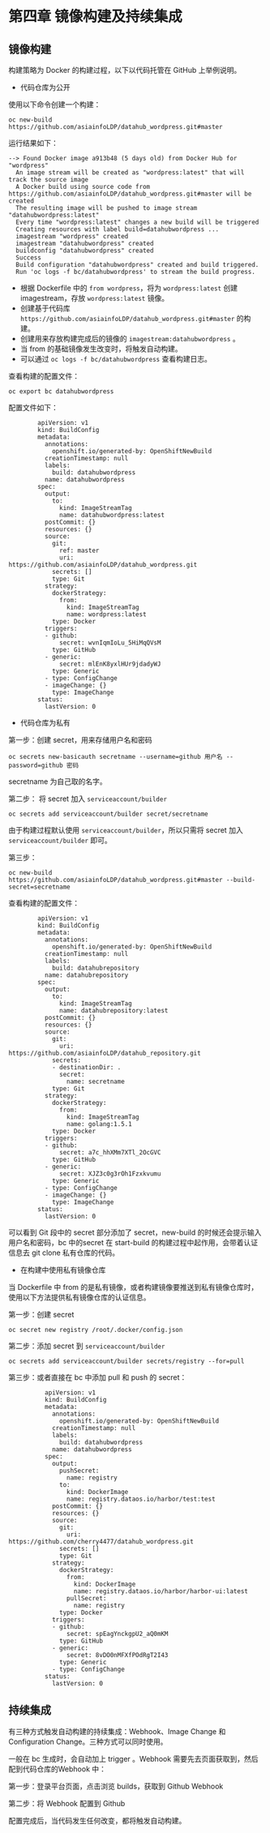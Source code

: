 # 第四章 镜像构建及持续集成

## 镜像构建 

构建策略为 Docker 的构建过程，以下以代码托管在 GitHub 上举例说明。 

* 代码仓库为公开

使用以下命令创建一个构建：  
       
```
oc new-build https://github.com/asiainfoLDP/datahub_wordpress.git#master
```  

运行结果如下：  

```
--> Found Docker image a913b48 (5 days old) from Docker Hub for "wordpress"
  An image stream will be created as "wordpress:latest" that will track the source image
  A Docker build using source code from https://github.com/asiainfoLDP/datahub_wordpress.git#master will be created
  The resulting image will be pushed to image stream "datahubwordpress:latest"
  Every time "wordpress:latest" changes a new build will be triggered
  Creating resources with label build=datahubwordpress ...
  imagestream "wordpress" created
  imagestream "datahubwordpress" created
  buildconfig "datahubwordpress" created
  Success
  Build configuration "datahubwordpress" created and build triggered.
  Run 'oc logs -f bc/datahubwordpress' to stream the build progress.
```

- 根据 Dockerfile 中的 `from wordpress`，将为 `wordpress:latest` 创建 imagestream，存放 `wordpress:latest` 镜像。
- 创建基于代码库 `https://github.com/asiainfoLDP/datahub_wordpress.git#master` 的构建。
- 创建用来存放构建完成后的镜像的 `imagestream:datahubwordpress` 。
- 当 from 的基础镜像发生改变时，将触发自动构建。
- 可以通过 `oc logs -f bc/datahubwordpress` 查看构建日志。

查看构建的配置文件：

```  
oc export bc datahubwordpress
```

配置文件如下：

```
        apiVersion: v1
        kind: BuildConfig
        metadata:
          annotations:
            openshift.io/generated-by: OpenShiftNewBuild
          creationTimestamp: null
          labels:
            build: datahubwordpress
          name: datahubwordpress
        spec:
          output:
            to:
              kind: ImageStreamTag
              name: datahubwordpress:latest
          postCommit: {}
          resources: {}
          source:
            git:
              ref: master
              uri: https://github.com/asiainfoLDP/datahub_wordpress.git
            secrets: []
            type: Git
          strategy:
            dockerStrategy:
              from:
                kind: ImageStreamTag
                name: wordpress:latest
            type: Docker
          triggers:
          - github:
              secret: wvnIqmIoLu_5HiMqQVsM
            type: GitHub
          - generic:
              secret: mlEnK8yxlHUr9jdadyWJ
            type: Generic
          - type: ConfigChange
          - imageChange: {}
            type: ImageChange
        status:
          lastVersion: 0
```

* 代码仓库为私有  

第一步：创建 secret，用来存储用户名和密码

```
oc secrets new-basicauth secretname --username=github 用户名 --password=github 密码
```	  
secretname 为自己取的名字。

第二步： 将 secret 加入 `serviceaccount/builder`

```
oc secrets add serviceaccount/builder secret/secretname
```
由于构建过程默认使用 `serviceaccount/builder`，所以只需将 secret 加入 `serviceaccount/builder` 即可。

第三步： 

```
oc new-build https://github.com/asiainfoLDP/datahub_wordpress.git#master --build-secret=secretname
```

查看构建的配置文件：

```   
        apiVersion: v1
        kind: BuildConfig
        metadata:
          annotations:
            openshift.io/generated-by: OpenShiftNewBuild
          creationTimestamp: null
          labels:
            build: datahubrepository
          name: datahubrepository
        spec:
          output:
            to:
              kind: ImageStreamTag
              name: datahubrepository:latest
          postCommit: {}
          resources: {}
          source:
            git:
              uri: https://github.com/asiainfoLDP/datahub_repository.git
            secrets:
            - destinationDir: .
              secret:
                name: secretname
            type: Git
          strategy:
            dockerStrategy:
              from:
                kind: ImageStreamTag
                name: golang:1.5.1
            type: Docker
          triggers:
          - github:
              secret: a7c_hhXMm7XTl_2OcGVC
            type: GitHub
          - generic:
              secret: XJZ3c0g3rOh1Fzxkvumu
            type: Generic
          - type: ConfigChange
          - imageChange: {}
            type: ImageChange
        status:
          lastVersion: 0
```

可以看到 Git 段中的 secret 部分添加了 secret，new-build 的时候还会提示输入用户名和密码，bc 中的secret 在 start-build 的构建过程中起作用，会带着认证信息去 git clone 私有仓库的代码。

* 在构建中使用私有镜像仓库   

当 Dockerfile 中 from 的是私有镜像，或者构建镜像要推送到私有镜像仓库时，使用以下方法提供私有镜像仓库的认证信息。  

第一步：创建 secret

```
oc secret new registry /root/.docker/config.json
```

第二步：添加 secret 到 `serviceaccount/builder`

```
oc secrets add serviceaccount/builder secrets/registry --for=pull
```

第三步：或者直接在 bc 中添加 pull 和 push 的 secret：

```	
          apiVersion: v1
          kind: BuildConfig
          metadata:
            annotations:
              openshift.io/generated-by: OpenShiftNewBuild
            creationTimestamp: null
            labels:
              build: datahubwordpress
            name: datahubwordpress
          spec:
            output:
              pushSecret:
                name: registry
              to:
                kind: DockerImage
                name: registry.dataos.io/harbor/test:test
            postCommit: {}
            resources: {}
            source:
              git:
                uri: https://github.com/cherry4477/datahub_wordpress.git
              secrets: []
              type: Git
            strategy:
              dockerStrategy:
                from:
                  kind: DockerImage
                  name: registry.dataos.io/harbor/harbor-ui:latest
                pullSecret:
                  name: registry
              type: Docker
            triggers:
            - github:
                secret: spEagYnckgpU2_aQ0mKM
              type: GitHub
            - generic:
                secret: 8vDO0nMFXfPOdRgT2I43
              type: Generic
            - type: ConfigChange
          status:
            lastVersion: 0
```

## 持续集成

有三种方式触发自动构建的持续集成：Webhook、Image Change 和 Configuration Change。三种方式可以同时使用。

一般在 bc 生成时，会自动加上 trigger 。Webhook 需要先去页面获取到，然后配到代码仓库的Webhook 中：

第一步：登录平台页面，点击浏览 builds，获取到 Github Webhook

第二步：将 Webhook 配置到 Github

配置完成后，当代码发生任何改变，都将触发自动构建。